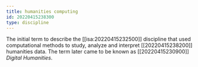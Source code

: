 ```yaml
---
title: humanities computing
id: 20220415238300
type: discipline
---
```


The initial term to describe the [[isa:20220415232500]] discipline that used computational methods to study, analyze and interpret [[20220415238200]] humanities data. The term later came to be known as [[20220415230900]] *Digital Humanities*.
